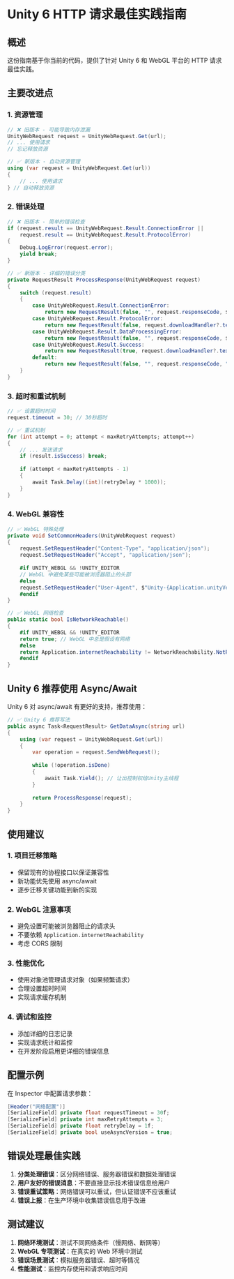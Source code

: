 # Unity 6 HTTP 请求最佳实践指南

## 概述

这份指南基于你当前的代码，提供了针对 Unity 6 和 WebGL 平台的 HTTP 请求最佳实践。

## 主要改进点

### 1. 资源管理
```csharp
// ❌ 旧版本 - 可能导致内存泄漏
UnityWebRequest request = UnityWebRequest.Get(url);
// ... 使用请求
// 忘记释放资源

// ✅ 新版本 - 自动资源管理
using (var request = UnityWebRequest.Get(url))
{
    // ... 使用请求
} // 自动释放资源
```

### 2. 错误处理
```csharp
// ❌ 旧版本 - 简单的错误检查
if (request.result == UnityWebRequest.Result.ConnectionError || 
    request.result == UnityWebRequest.Result.ProtocolError)
{
    Debug.LogError(request.error);
    yield break;
}

// ✅ 新版本 - 详细的错误分类
private RequestResult ProcessResponse(UnityWebRequest request)
{
    switch (request.result)
    {
        case UnityWebRequest.Result.ConnectionError:
            return new RequestResult(false, "", request.responseCode, $"Connection Error: {request.error}");
        case UnityWebRequest.Result.ProtocolError:
            return new RequestResult(false, request.downloadHandler?.text ?? "", request.responseCode, $"Protocol Error: {request.error}");
        case UnityWebRequest.Result.DataProcessingError:
            return new RequestResult(false, "", request.responseCode, $"Data Processing Error: {request.error}");
        case UnityWebRequest.Result.Success:
            return new RequestResult(true, request.downloadHandler?.text ?? "", request.responseCode);
        default:
            return new RequestResult(false, "", request.responseCode, "Unknown error");
    }
}
```

### 3. 超时和重试机制
```csharp
// ✅ 设置超时时间
request.timeout = 30; // 30秒超时

// ✅ 重试机制
for (int attempt = 0; attempt < maxRetryAttempts; attempt++)
{
    // ... 发送请求
    if (result.isSuccess) break;
    
    if (attempt < maxRetryAttempts - 1)
    {
        await Task.Delay((int)(retryDelay * 1000));
    }
}
```

### 4. WebGL 兼容性
```csharp
// ✅ WebGL 特殊处理
private void SetCommonHeaders(UnityWebRequest request)
{
    request.SetRequestHeader("Content-Type", "application/json");
    request.SetRequestHeader("Accept", "application/json");
    
    #if UNITY_WEBGL && !UNITY_EDITOR
    // WebGL 中避免某些可能被浏览器阻止的头部
    #else
    request.SetRequestHeader("User-Agent", $"Unity-{Application.unityVersion}");
    #endif
}

// ✅ WebGL 网络检查
public static bool IsNetworkReachable()
{
    #if UNITY_WEBGL && !UNITY_EDITOR
    return true; // WebGL 中总是假设有网络
    #else
    return Application.internetReachability != NetworkReachability.NotReachable;
    #endif
}
```

## Unity 6 推荐使用 Async/Await

Unity 6 对 async/await 有更好的支持，推荐使用：

```csharp
// ✅ Unity 6 推荐写法
public async Task<RequestResult> GetDataAsync(string url)
{
    using (var request = UnityWebRequest.Get(url))
    {
        var operation = request.SendWebRequest();
        
        while (!operation.isDone)
        {
            await Task.Yield(); // 让出控制权给Unity主线程
        }
        
        return ProcessResponse(request);
    }
}
```

## 使用建议

### 1. 项目迁移策略
- 保留现有的协程接口以保证兼容性
- 新功能优先使用 async/await
- 逐步迁移关键功能到新的实现

### 2. WebGL 注意事项
- 避免设置可能被浏览器阻止的请求头
- 不要依赖 `Application.internetReachability`
- 考虑 CORS 限制

### 3. 性能优化
- 使用对象池管理请求对象（如果频繁请求）
- 合理设置超时时间
- 实现请求缓存机制

### 4. 调试和监控
- 添加详细的日志记录
- 实现请求统计和监控
- 在开发阶段启用更详细的错误信息

## 配置示例

在 Inspector 中配置请求参数：

```csharp
[Header("网络配置")]
[SerializeField] private float requestTimeout = 30f;
[SerializeField] private int maxRetryAttempts = 3;
[SerializeField] private float retryDelay = 1f;
[SerializeField] private bool useAsyncVersion = true;
```

## 错误处理最佳实践

1. **分类处理错误**：区分网络错误、服务器错误和数据处理错误
2. **用户友好的错误消息**：不要直接显示技术错误信息给用户
3. **错误重试策略**：网络错误可以重试，但认证错误不应该重试
4. **错误上报**：在生产环境中收集错误信息用于改进

## 测试建议

1. **网络环境测试**：测试不同网络条件（慢网络、断网等）
2. **WebGL 专项测试**：在真实的 Web 环境中测试
3. **错误场景测试**：模拟服务器错误、超时等情况
4. **性能测试**：监控内存使用和请求响应时间
